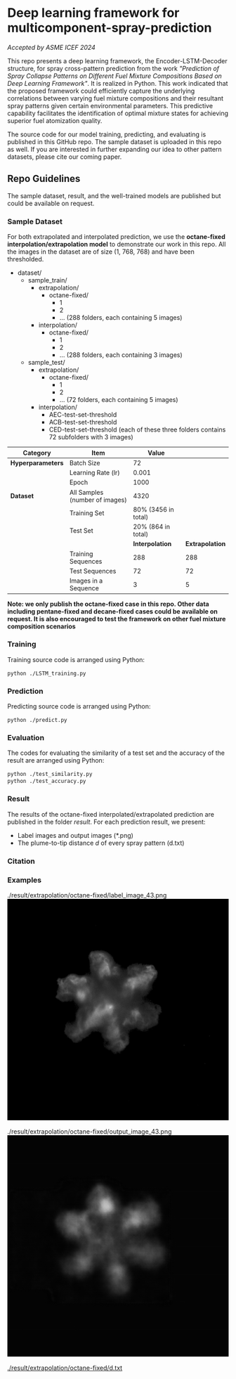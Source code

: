 # Deep learning framework for multicomponent-spray-prediction
*Accepted by ASME ICEF 2024*

This repo presents a deep learning framework, the Encoder-LSTM-Decoder structure, for spray cross-pattern prediction from the work *"Prediction of Spray Collapse Patterns on Different Fuel Mixture Compositions Based on Deep Learning Framework"*. It is realized in Python. This work indicated that the proposed framework could efficiently capture the underlying correlations between varying fuel mixture compositions and their resultant spray patterns given certain environmental parameters. This predictive capability facilitates the identification of optimal mixture states for achieving superior fuel atomization quality.

The source code for our model training, predicting, and evaluating is published in this GitHub repo. The sample dataset is uploaded in this repo as well. If you are interested in further expanding our idea to other pattern datasets, please cite our coming paper.


## Repo Guidelines
The sample dataset, result, and the well-trained models are published but could be available on request.
### Sample Dataset
For both extrapolated and interpolated prediction, we use the **octane-fixed interpolation/extrapolation model** to demonstrate our work in this repo.
All the images in the dataset are of size (1, 768, 768) and have been thresholded.

- dataset/
  - sample_train/
    - extrapolation/
      - octane-fixed/
        - 1
        - 2
        - ... (288 folders, each containing 5 images)
    - interpolation/
      - octane-fixed/
        - 1
        - 2
        - ... (288 folders, each containing 3 images)
  - sample_test/
    - extrapolation/
      - octane-fixed/
        - 1
        - 2
        - ... (72 folders, each containing 5 images)
    - interpolation/
      - AEC-test-set-threshold
      - ACB-test-set-threshold
      - CED-test-set-threshold (each of these three folders contains 72 subfolders with 3 images)

| **Category** | **Item**                | **Value**            |              |
|--------------|-------------------------|----------------------|--------------|
| **Hyperparameters**| Batch Size        | 72                   |              |
|              | Learning Rate (lr)      | 0.001                |              |
|              | Epoch                   | 1000                 |              |
| **Dataset**  | All Samples (number of images)| 4320           |              |
|              | Training Set            | 80% (3456 in total)  |              |
|              | Test Set                | 20% (864 in total)   |              |
|              |                         | **Interpolation**    | **Extrapolation**  |
|              | Training Sequences      | 288                  | 288          |
|              | Test Sequences          | 72                   | 72           |
|              | Images in a Sequence    | 3                    | 5            |

**Note: we only publish the octane-fixed case in this repo. Other data including pentane-fixed and decane-fixed cases could be available on request. It is also encouraged to test the framework on other fuel mixture composition scenarios**

### Training
Training source code is arranged using Python:
```
python ./LSTM_training.py
```

### Prediction
Predicting source code is arranged using Python:
```
python ./predict.py
```

### Evaluation
The codes for evaluating the similarity of a test set and the accuracy of the result are arranged using Python:
```
python ./test_similarity.py
python ./test_accuracy.py
```

### Result
The results of the octane-fixed interpolated/extrapolated prediction are published in the folder *result*. For each prediction result, we present:
- Label images and output images (*.png)
- The plume-to-tip distance *d* of every spray pattern (d.txt)

### Citation

### Examples
./result/extrapolation/octane-fixed/label_image_43.png
![Sample label](./result/extrapolation/octane-fixed/label_image_43.png)

./result/extrapolation/octane-fixed/output_image_43.png
![Sample output](./result/extrapolation/octane-fixed/output_image_43.png)

[./result/extrapolation/octane-fixed/d.txt](./result/extrapolation/octane-fixed/d.txt)
